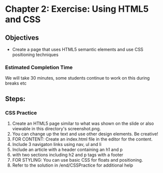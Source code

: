 # Chapter 2: Exercise: Using HTML5 and CSS
## Objectives
* Create a page that uses HTML5 semantic elements and use CSS positioning techniques

### Estimated Completion Time 
We will take 30 minutes, some students continue to work on this during breaks etc

## Steps:
### CSS Practice
1. Create an HTML5 page similar to what was shown on the slide or also viewable in this directory's screenshot.png. 
1. You can change up the text and use other design elements. Be creative!  
1. FOR CONTENT: Create an index.html file in the editor for the content.
1. Include 3 navigaton links using nav, ul and li
1. Include an article with a header containing an h1 and p
1. with two sections including h2 and p tags with a footer 
1. FOR STYLING: You can use basic CSS for floats and positioning.
1. Refer to the solution in /end/CSSPractice for additional help
